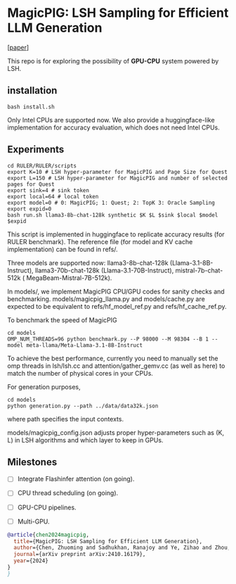# MagicPIG: LSH Sampling for Efficient LLM Generation
[[paper](https://arxiv.org/abs/2410.16179)]

This repo is for exploring the possibility of **GPU-CPU** system powered by LSH.

## installation

    bash install.sh

Only Intel CPUs are supported now. We also provide a huggingface-like implementation for accuracy evaluation, which does not need Intel CPUs.

## Experiments

    cd RULER/RULER/scripts
    export K=10 # LSH hyper-parameter for MagicPIG and Page Size for Quest
    export L=150 # LSH hyper-parameter for MagicPIG and number of selected pages for Quest
    export sink=4 # sink token
    export local=64 # local token
    export model=0 # 0: MagicPIG; 1: Quest; 2: TopK 3: Oracle Sampling
    export expid=0
    bash run.sh llama3-8b-chat-128k synthetic $K $L $sink $local $model $expid

This script is implemented in huggingface to replicate accuracy results (for RULER benchmark). The reference file (for model and KV cache implementation) can be found in refs/.

Three models are supported now: llama3-8b-chat-128k (Llama-3.1-8B-Instruct), llama3-70b-chat-128k (Llama-3.1-70B-Instruct), mistral-7b-chat-512k (
MegaBeam-Mistral-7B-512k).

In models/, we implement MagicPIG CPU/GPU codes for sanity checks and benchmarking.  models/magicpig_llama.py and models/cache.py are expected to be equivalent to refs/hf_model_ref.py and refs/hf_cache_ref.py. 

To benchmark the speed of MagicPIG

    cd models
    OMP_NUM_THREADS=96 python benchmark.py --P 98000 --M 98304 --B 1 --model meta-llama/Meta-Llama-3.1-8B-Instruct

To achieve the best performance, currently you need to manually set the omp threads in lsh/lsh.cc and attention/gather_gemv.cc (as well as here) to match the number of physical cores in your CPUs.

For generation purposes,  

    cd models
    python generation.py --path ../data/data32k.json

where path specifies the input contexts.

models/magicpig_config.json adjusts proper hyper-parameters such as (K, L) in LSH algorithms and which layer to keep in GPUs.

## Milestones
- [ ] Integrate Flashinfer attention (on going).
- [ ] CPU thread scheduling (on going).
- [ ] GPU-CPU pipelines.
- [ ] Multi-GPU.


```bibtex
@article{chen2024magicpig,
  title={MagicPIG: LSH Sampling for Efficient LLM Generation},
  author={Chen, Zhuoming and Sadhukhan, Ranajoy and Ye, Zihao and Zhou, Yang and Zhang, Jianyu and Nolte, Niklas and Tian, Yuandong and Douze, Matthijs and Bottou, Leon and Jia, Zhihao and others},
  journal={arXiv preprint arXiv:2410.16179},
  year={2024}
}
}
```
